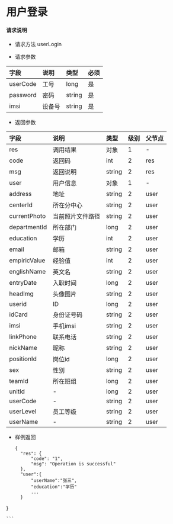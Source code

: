 # 用户登录

#### **请求说明**

* 请求方法 userLogin

* 请求参数

| 字段 | 说明 | 类型 | 必须 |
| :--- | :--- | :--- | :--- |
| userCode | 工号 | long | 是 |
| password | 密码 | string | 是 |
| imsi | 设备号 | string | 是 |

* 返回参数

| 字段 | 说明 | 类型 | 级别 | 父节点 |
| :--- | :--- | :--- | :--- | :--- |
| res | 调用结果 | 对象 | 1 | - |
| code | 返回码| int | 2 | res |
| msg | 返回说明 | string | 2 | res |
| user | 用户信息 | 对象 | 1 | - |
| address | 地址 | string | 2 | user |
| centerId | 所在分中心 | string | 2 | user |
| currentPhoto | 当前照片文件路径 | string | 2 | user |
| departmentId | 所在部门 | long | 2 | user |
| education | 学历 | int | 2 | user |
| email | 邮箱 | string | 2 | user |
| empiricValue | 经验值 | int | 2 | user |
| englishName | 英文名 | string | 2 | user |
| entryDate | 入职时间 | long| 2 | user |
| headImg | 头像图片 | string | 2 | user |
| userid | ID | long | 2 | user |
| idCard | 身份证号码 | string | 2 | user |
| imsi | 手机imsi | string | 2 | user |
| linkPhone | 联系电话 | string | 2 | user |
| nickName | 昵称 | string | 2 | user |
| positionId | 岗位id | long | 2 | user |
| sex | 性别 | string | 2 | user |
| teamId | 所在班组 | long | 2 | user |
| unitId | - | long | 2 | user |
| userCode | - | string | 2 | user |
| userLevel | 员工等级 | string | 2 | user |
| userName | - | string | 2 | user |

* 样例返回

  ```
  {
    "res": {
        "code": "1", 
        "msg": "Operation is successful"
    },
    "user":{
        "userName":"张三",
        "education":"学历"
        ...
    } 
}

    ```



